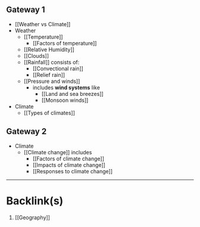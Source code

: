 ## Gateway 1
- [[Weather vs Climate]]
- Weather
	- [[Temperature]]
		- [[Factors of temperature]]
	- [[Relative Humidity]]
	- [[Clouds]]
	- [[Rainfall]] consists of:
		- [[Convectional rain]]
		- [[Relief rain]]
	- [[Pressure and winds]]
		- includes **wind systems** like
			- [[Land and sea breezes]]
			- [[Monsoon winds]]
- Climate
	- [[Types of climates]]
## Gateway 2
- Climate
	- [[Climate change]] includes
		- [[Factors of climate change]]
		- [[Impacts of climate change]]
		- [[Responses to climate change]]

---
# Backlink(s)
1. [[Geography]]
